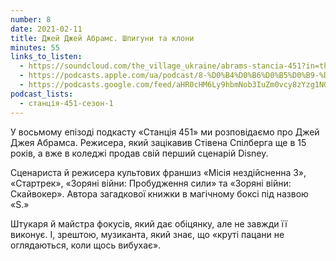 ```yaml
---
number: 8
date: 2021-02-11
title: Джей Джей Абрамс. Шпигуни та клони
minutes: 55
links_to_listen:
  - https://soundcloud.com/the_village_ukraine/abrams-stancia-451?in=the_village_ukraine/sets/stancia-451
  - https://podcasts.apple.com/ua/podcast/8-%D0%B4%D0%B6%D0%B5%D0%B9-%D0%B4%D0%B6%D0%B5%D0%B9-%D0%B0%D0%B1%D1%80%D0%B0%D0%BC%D1%81-%D0%B7%D0%BE%D1%80%D1%8F%D0%BD%D1%96-%D0%B2%D1%96%D0%B9%D0%BD%D0%B8-%D1%81%D1%82%D0%B0%D1%80%D1%82%D1%80%D0%B5%D0%BA-%D1%88%D0%BF%D0%B8%D0%B3%D1%83%D0%BD%D0%B8-%D1%82%D0%B0-%D0%BA%D0%BB%D0%BE%D0%BD%D0%B8/id1536807251?i=1000508595610
  - https://podcasts.google.com/feed/aHR0cHM6Ly9hbmNob3IuZm0vcy8zYzg1NGQ4Yy9wb2RjYXN0L3Jzcw/episode/MDZkN2NjZmQtMWVjNC00OGU5LWE4YzItMmIxMWQwMmJkZGJl?sa=X&ved=0CAUQkfYCahcKEwj4w_mCuPT6AhUAAAAAHQAAAAAQEQ
podcast_lists:
  - станція-451-сезон-1
---
```


У восьмому епізоді подкасту «Станція 451» ми розповідаємо про Джей Джея
Абрамса. Режисера, який зацікавив Стівена Спілберга ще в 15 років, а вже в
коледжі продав свій перший сценарій Disney.

Сценариста й режисера культових франшиз «Місія нездійсненна 3», «Стартрек»,
«Зоряні війни: Пробудження сили» та «Зоряні війни: Скайвокер». Автора
загадкової книжки в магічному боксі під назвою «S.»

Штукаря й майстра фокусів, який дає обіцянку, але не завжди її виконує. І,
зрештою, музиканта, який знає, що «круті пацани не оглядаються, коли щось
вибухає».
